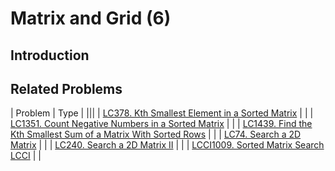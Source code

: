 # Matrix and Grid (6)

## Introduction



## Related Problems

| Problem | Type |
|||
| [LC378. Kth Smallest Element in a Sorted Matrix](../../_LeetCodeSol/LC378) |  |
| [LC1351. Count Negative Numbers in a Sorted Matrix](../../_LeetCodeSol/LC1351) |  |
| [LC1439. Find the Kth Smallest Sum of a Matrix With Sorted Rows](../../_LeetCodeSol/LC1439) |  |
| [LC74. Search a 2D Matrix](../../_LeetCodeSol/LC74) |  |
| [LC240. Search a 2D Matrix II](../../_LeetCodeSol/LC240) |  |
| [LCCI1009. Sorted Matrix Search LCCI](../../_LeetCodeSol/LCCI1009) |  |



